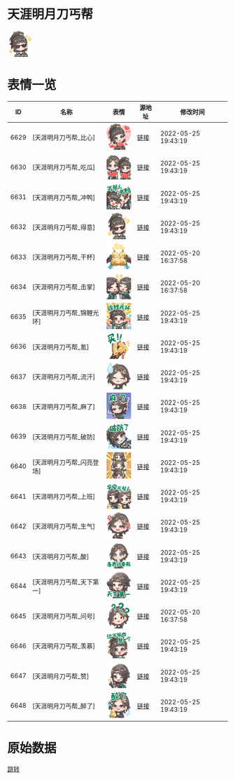 # 天涯明月刀丐帮

<img src="./cover.png" height="60" alt="cover" />

# 表情一览

|ID|名称|表情|源地址|修改时间|
|----|----|----|----|----|
|6629|[天涯明月刀丐帮_比心]|<img src="./pic/006629_%5B天涯明月刀丐帮_比心%5D.png" height="60" alt="比心"/>|[链接](http://i0.hdslb.com/bfs/emote/94e0e91b50c8853cb4196c34c0482e480ae79886.png)|2022-05-25 19:43:19|
|6630|[天涯明月刀丐帮_吃瓜]|<img src="./pic/006630_%5B天涯明月刀丐帮_吃瓜%5D.png" height="60" alt="吃瓜"/>|[链接](http://i0.hdslb.com/bfs/emote/f586d04186f8f93ab24a0598d8bec73573bfdb65.png)|2022-05-25 19:43:19|
|6631|[天涯明月刀丐帮_冲鸭]|<img src="./pic/006631_%5B天涯明月刀丐帮_冲鸭%5D.png" height="60" alt="冲鸭"/>|[链接](http://i0.hdslb.com/bfs/emote/32f5b55687e600228ef67578c78ab0560b7ad7aa.png)|2022-05-25 19:43:19|
|6632|[天涯明月刀丐帮_得意]|<img src="./pic/006632_%5B天涯明月刀丐帮_得意%5D.png" height="60" alt="得意"/>|[链接](http://i0.hdslb.com/bfs/emote/70fe9bffbca3be96ef7d393a11f40c846376d93a.png)|2022-05-25 19:43:19|
|6633|[天涯明月刀丐帮_干杯]|<img src="./pic/006633_%5B天涯明月刀丐帮_干杯%5D.png" height="60" alt="干杯"/>|[链接](http://i0.hdslb.com/bfs/emote/f6046fcd7f9fefa63b08a2e3afc103619300f202.png)|2022-05-20 16:37:58|
|6634|[天涯明月刀丐帮_击掌]|<img src="./pic/006634_%5B天涯明月刀丐帮_击掌%5D.png" height="60" alt="击掌"/>|[链接](http://i0.hdslb.com/bfs/emote/6e562680d609afc4d104017e672fe479bb4e7669.png)|2022-05-20 16:37:58|
|6635|[天涯明月刀丐帮_锦鲤光环]|<img src="./pic/006635_%5B天涯明月刀丐帮_锦鲤光环%5D.png" height="60" alt="锦鲤光环"/>|[链接](http://i0.hdslb.com/bfs/emote/22739d114b7a7650f6e9250b52bb20f3728ef482.png)|2022-05-25 19:43:19|
|6636|[天涯明月刀丐帮_氪]|<img src="./pic/006636_%5B天涯明月刀丐帮_氪%5D.png" height="60" alt="氪"/>|[链接](http://i0.hdslb.com/bfs/emote/c222e23808303259316ae019962baf5c8cb00896.png)|2022-05-25 19:43:19|
|6637|[天涯明月刀丐帮_流汗]|<img src="./pic/006637_%5B天涯明月刀丐帮_流汗%5D.png" height="60" alt="流汗"/>|[链接](http://i0.hdslb.com/bfs/emote/2582e401ad806c3128966f6820418c412a0d8427.png)|2022-05-25 19:43:19|
|6638|[天涯明月刀丐帮_麻了]|<img src="./pic/006638_%5B天涯明月刀丐帮_麻了%5D.png" height="60" alt="麻了"/>|[链接](http://i0.hdslb.com/bfs/emote/02ff8c49c3e0d1b937e713b53007803277bb8267.png)|2022-05-25 19:43:19|
|6639|[天涯明月刀丐帮_破防]|<img src="./pic/006639_%5B天涯明月刀丐帮_破防%5D.png" height="60" alt="破防"/>|[链接](http://i0.hdslb.com/bfs/emote/9c1db17d8257fa42c2a6f5692cd12bc53824f505.png)|2022-05-25 19:43:19|
|6640|[天涯明月刀丐帮_闪亮登场]|<img src="./pic/006640_%5B天涯明月刀丐帮_闪亮登场%5D.png" height="60" alt="闪亮登场"/>|[链接](http://i0.hdslb.com/bfs/emote/395017a376388973fcfb39e2b2adb7edc8f67eb6.png)|2022-05-25 19:43:19|
|6641|[天涯明月刀丐帮_上班]|<img src="./pic/006641_%5B天涯明月刀丐帮_上班%5D.png" height="60" alt="上班"/>|[链接](http://i0.hdslb.com/bfs/emote/3382458b14e26c72db5f291a9a3e7ac2653b293c.png)|2022-05-25 19:43:19|
|6642|[天涯明月刀丐帮_生气]|<img src="./pic/006642_%5B天涯明月刀丐帮_生气%5D.png" height="60" alt="生气"/>|[链接](http://i0.hdslb.com/bfs/emote/a2216e116e43e11dab63591c776c07c8f2578cfb.png)|2022-05-25 19:43:19|
|6643|[天涯明月刀丐帮_酸]|<img src="./pic/006643_%5B天涯明月刀丐帮_酸%5D.png" height="60" alt="酸"/>|[链接](http://i0.hdslb.com/bfs/emote/f863554f48117c914e3f82e2cc6f0a48c52f6606.png)|2022-05-25 19:43:19|
|6644|[天涯明月刀丐帮_天下第一]|<img src="./pic/006644_%5B天涯明月刀丐帮_天下第一%5D.png" height="60" alt="天下第一"/>|[链接](http://i0.hdslb.com/bfs/emote/10a6f20bc65ae2609ed22b7549fa9f464c6c2a5f.png)|2022-05-25 19:43:19|
|6645|[天涯明月刀丐帮_问号]|<img src="./pic/006645_%5B天涯明月刀丐帮_问号%5D.png" height="60" alt="问号"/>|[链接](http://i0.hdslb.com/bfs/emote/2c0c39265a2a09239ff0c709c542f980a070c85a.png)|2022-05-20 16:37:58|
|6646|[天涯明月刀丐帮_羡慕]|<img src="./pic/006646_%5B天涯明月刀丐帮_羡慕%5D.png" height="60" alt="羡慕"/>|[链接](http://i0.hdslb.com/bfs/emote/3d807eb2a17c742c06c494cf0351dec311e2127d.png)|2022-05-25 19:43:19|
|6647|[天涯明月刀丐帮_赞]|<img src="./pic/006647_%5B天涯明月刀丐帮_赞%5D.png" height="60" alt="赞"/>|[链接](http://i0.hdslb.com/bfs/emote/b984346835addd1ad5b655ecbff98f0a81009517.png)|2022-05-25 19:43:19|
|6648|[天涯明月刀丐帮_醉了]|<img src="./pic/006648_%5B天涯明月刀丐帮_醉了%5D.png" height="60" alt="醉了"/>|[链接](http://i0.hdslb.com/bfs/emote/7e5a7bdc44805d321820739b9d73892e07abb3c5.png)|2022-05-25 19:43:19|

# 原始数据

[跳转](./raw.json)

